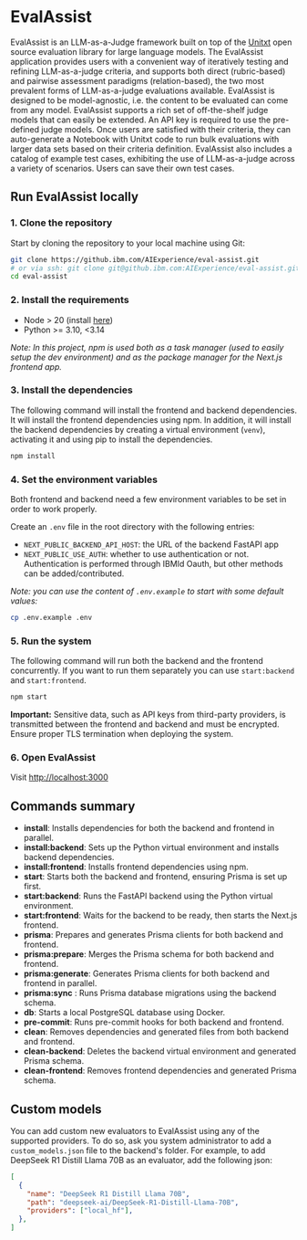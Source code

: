 # EvalAssist

<!-- Build Status, is a great thing to have at the top of your repository, it shows that you take your CI/CD as first class citizens -->
<!-- [![Build Status](https://travis-ci.org/jjasghar/ibm-cloud-cli.svg?branch=master)](https://travis-ci.org/jjasghar/ibm-cloud-cli) -->

<!-- Not always needed, but a scope helps the user understand in a short sentance like below, why this repo exists -->

EvalAssist is an LLM-as-a-Judge framework built on top of the [Unitxt](https://www.unitxt.ai/en/latest/docs/introduction.html)
open source evaluation library for large language models. The EvalAssist application provides users with a
convenient way of iteratively testing and refining LLM-as-a-judge criteria, and supports both direct
(rubric-based) and pairwise assessment paradigms (relation-based), the two most prevalent forms of
LLM-as-a-judge evaluations available. EvalAssist is designed to be model-agnostic, i.e. the content to be
evaluated can come from any model. EvalAssist supports a rich set of off-the-shelf judge models that can
easily be extended. An API key is required to use the pre-defined judge models. Once users are satisfied
with their criteria, they can auto-generate a Notebook with Unitxt code to run bulk evaluations with larger
data sets based on their criteria definition. EvalAssist also includes a catalog of example test cases,
exhibiting the use of LLM-as-a-judge across a variety of scenarios. Users can save their own test cases.

## Run EvalAssist locally

### 1. Clone the repository

Start by cloning the repository to your local machine using Git:

```bash
git clone https://github.ibm.com/AIExperience/eval-assist.git 
# or via ssh: git clone git@github.ibm.com:AIExperience/eval-assist.git
cd eval-assist
```

### 2. Install the requirements

* Node > 20 (install [here](https://nodejs.org/en/download))
* Python >= 3.10, <3.14

_Note: In this project, npm is used both as a task manager (used to easily setup the dev environment) and as the package manager for the Next.js frontend app._

### 3. Install the dependencies

The following command will install the frontend and backend dependencies. It will install the frontend dependencies using npm. In addition, it will install the backend dependencies by creating a virtual environment (`venv`), activating it and using pip to install the dependencies.

```bash
npm install
```

### 4. Set the environment variables

Both frontend and backend need a few environment variables to be set in order to work properly.

Create an `.env` file in the root directory with the following entries:

* `NEXT_PUBLIC_BACKEND_API_HOST`: the URL of the backend FastAPI app
* `NEXT_PUBLIC_USE_AUTH`: whether to use authentication or not. Authentication is performed through IBMId Oauth, but other methods can be added/contributed.

_Note: you can use the content of `.env.example` to start with some default values:_

```bash
cp .env.example .env
```

### 5. Run the system

The following command will run both the backend and the frontend concurrently. If you want to run them separately you can use `start:backend` and `start:frontend`.

```bash
npm start
```

**Important:** Sensitive data, such as API keys from third-party providers, is transmitted between the frontend and backend and must be encrypted. Ensure proper TLS termination when deploying the system.

### 6. Open EvalAssist

Visit [http://localhost:3000](https://localhost:3000)

## Commands summary

* **install**:  Installs dependencies for both the backend and frontend in parallel.
* **install:backend**: Sets up the Python virtual environment and installs backend dependencies.
* **install:frontend**: Installs frontend dependencies using npm.
* **start**:  Starts both the backend and frontend, ensuring Prisma is set up first.
* **start:backend**: Runs the FastAPI backend using the Python virtual environment.
* **start:frontend**: Waits for the backend to be ready, then starts the Next.js frontend.
* **prisma**:  Prepares and generates Prisma clients for both backend and frontend.
* **prisma:prepare**: Merges the Prisma schema for both backend and frontend.
* **prisma:generate**: Generates Prisma clients for both backend and frontend in parallel.
* **prisma:sync** : Runs Prisma database migrations using the backend schema.
* **db**: Starts a local PostgreSQL database using Docker.
* **pre-commit**: Runs pre-commit hooks for both backend and frontend.
* **clean**:  Removes dependencies and generated files from both backend and frontend.
* **clean-backend**: Deletes the backend virtual environment and generated Prisma schema.
* **clean-frontend**: Removes frontend dependencies and generated Prisma schema.

## Custom models

You can add custom new evaluators to EvalAssist using any of the supported providers. To do so, ask you system administrator to add a `custom_models.json` file to the backend's folder. For example, to add DeepSeek R1 Distill
Llama 70B as an evaluator, add the following json:

```json
[
  {
    "name": "DeepSeek R1 Distill Llama 70B",
    "path": "deepseek-ai/DeepSeek-R1-Distill-Llama-70B",
    "providers": ["local_hf"],
  },
]
```
